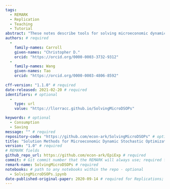 ```yaml
---
tags:
  - REMARK
  - Replication
  - Teaching
  - Tutorial
abstract: "These notes describe tools for solving microeconomic dynamic stochastic optimization problems, and show how to use those tools for efficiently estimating a standard life cycle consumption/saving model using microeconomic data.  No attempt is made at a systematic overview of the many possible technical choices; instead, I present a specific set of methods that have proven useful in my own work (and explain why other popular methods, such as value function iteration, are a bad idea).  Paired with these notes is Mathematica, Matlab, and Python software that solves the problems described in the text." # abstract: optional
authors: # required
  -
    family-names: Carroll
    given-names: "Christopher D."
    orcid: "https://orcid.org/0000-0003-3732-9312"
  -
    family-names: Wang
    given-names: Tao
    orcid: "https://orcid.org/0000-0003-4806-8592"
    
cff-version: "1.1.0" # required 
date-released: 2021-02-20 # required
identifiers: # optional
  - 
    type: url
    value: "https://llorracc.github.io/SolvingMicroDSOPs"

keywords: # optional
  - Consumption
  - Saving 
message: "" # required
repository-code: "https://github.com/econ-ark/SolvingMicroDSOPs" # optional
title: "Solution Methods for Microeconomic Dynamic Stochastic Optimization Problems" # required
version: "1.0" # required
# REMARK fields
github_repo_url: https://github.com/econ-ark/EpiExp # required 
commit: # Git commit number that the REMARK will always use; required for "frozen" remarks, optional for "draft" remarks
remark-name: SolvingMicroDSOPs # required 
notebooks: # path to any notebooks within the repo - optional
  - SolvingMicroDSOPs.ipynb
date-published-original-paper: 2020-09-14 # required for Replications; optional for Reproductions
---
```


